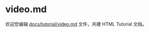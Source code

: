 video.md
===

欢迎您编辑 <a target="__blank" href="https://github.com/jaywcjlove/html-tutorial/blob/master/docs/tutorial/video.md">docs/tutorial/video.md</a> 文件，共建 HTML Tutorial 文档。
